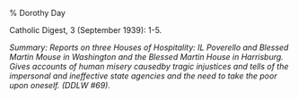 % Dorothy Day

Catholic Digest, 3 (September 1939): 1-5.

*Summary: Reports on three Houses of Hospitality: IL Poverello and
Blessed Martin Mouse in Washington and the Blessed Martin House in
Harrisburg. Gives accounts of human misery causedby tragic injustices
and tells of the impersonal and ineffective state agencies and the need
to take the poor upon oneself. (DDLW \#69).*


